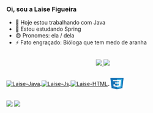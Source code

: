 ### Oi, sou a Laise Figueira 

- 🔭 Hoje estou trabalhando com Java
- 🌱 Estou estudando Spring
- 😄 Pronomes: ela / dela
- ⚡ Fato engraçado: Bióloga que tem medo de aranha

##


<div align="center">
  <a href="https://github.com/Laisefig">
  <img height="180em" src="https://github-readme-stats.vercel.app/api?username=Laisefig&show_icons=true&theme=dark&include_all_commits=true&count_private=true"/>
  <img height="180em" src="https://github-readme-stats.vercel.app/api/top-langs/?username=Laisefig&layout=compact&langs_count=7&theme=dark"/>
</div>
  
  ##

  <div>  
  <img align="center" alt="Laise-Java " height="30" width="40" src="https://cdn.jsdelivr.net/gh/devicons/devicon/icons/java/java-original.svg">
  <img align="center" alt="Laise-Js" height="30" width="40" src="https://cdn.jsdelivr.net/gh/devicons/devicon/icons/javascript/javascript-original.svg">
  <img align="center" alt="Laise-HTML" height="30" width="40" src="https://cdn.jsdelivr.net/gh/devicons/devicon/icons/html5/html5-original.svg">
  <img align="center" alt="Rafa-CSS" height="30" width="40" src="https://raw.githubusercontent.com/devicons/devicon/master/icons/css3/css3-original.svg">
  </div>  
  
  ##
  
<div>  
 <a href = "mailto:laise.of@gmail.com"><img src="https://img.shields.io/badge/Gmail-D14836?style=for-the-badge&logo=gmail&logoColor=white" target="_blank"></a>
  <a href="https://www.linkedin.com/in/laise-figueira" target="_blank"><img src="https://img.shields.io/badge/-LinkedIn-%230077B5?style=for-the-badge&logo=linkedin&logoColor=white" target="_blank"></a> 
  </div>   
    

    
